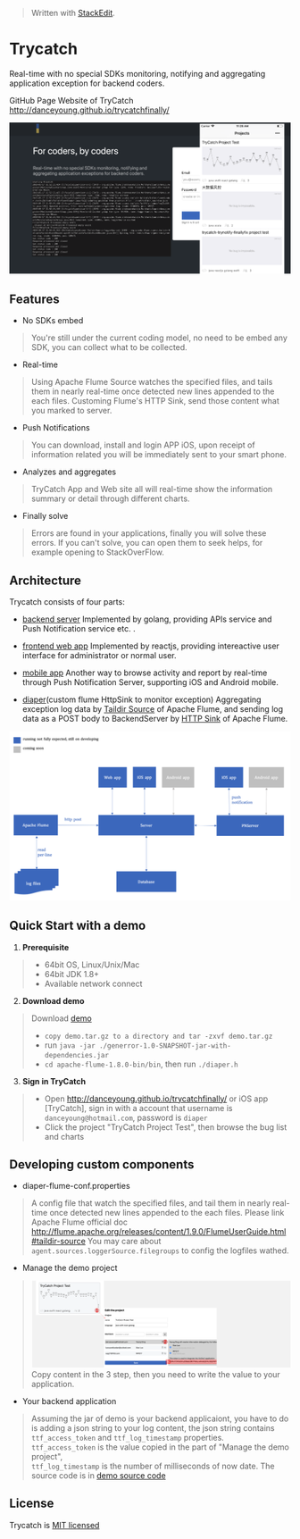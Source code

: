 > Written with [StackEdit](https://stackedit.io/).
# Trycatch
Real-time with no special SDKs monitoring, notifying and aggregating application exception for backend coders.

GitHub Page Website of TryCatch http://danceyoung.github.io/trycatchfinally/

![enter image description here](https://github.com/danceyoung/trycatch/blob/master/resource/cover.png?raw=true)
## Features

 - No SDKs embed
> You're still under the current coding model, no need to be embed any SDK, you can collect what to be collected.
 - Real-time
> Using Apache Flume Source watches the specified files, and tails them in nearly real-time once detected new lines appended to the each files. Customing Flume's HTTP Sink, send those content what you marked to server.
 - Push Notifications
> You can download, install and login APP iOS, upon receipt of information related you will be immediately sent to your smart phone.
 - Analyzes and aggregates
 > TryCatch App and Web site all will real-time show the information summary or detail through different charts.
 
 - Finally solve
> Errors are found in your applications, finally you will solve these errors. If you can't solve, you can open them to seek helps, for example opening to StackOverFlow.

## Architecture
Trycatch consists of four parts:

 - [backend server](https://github.com/danceyoung/trycatch-server)
 Implemented by golang, providing APIs service and Push Notification service etc. .

 - [frontend web app](https://github.com/danceyoung/trycatch/tree/master/trycatch-webApp)
 Implemented by reactjs, providing intereactive user interface for administrator or normal user.
 - [mobile app](https://github.com/danceyoung/trycatch/tree/master/trycatch-mobileApp)
 Another way to browse activity and report by real-time through Push Notification Server, supporting iOS and Android mobile.

 - [diaper](https://github.com/danceyoung/trycatch/tree/master/trycatch-flumeDiaper)(custom flume HttpSink to monitor exception)
 Aggregating exception log data by [Taildir Source](http://flume.apache.org/releases/content/1.9.0/FlumeUserGuide.html#taildir-source) of Apache Flume, and sending log data as a POST body to BackendServer by [HTTP Sink](http://flume.apache.org/releases/content/1.9.0/FlumeUserGuide.html#http-sink) of Apache Flume.

 
 ![architecture](https://github.com/danceyoung/trycatch/blob/master/resource/architecture.png?raw=true)
 ## Quick Start with a demo
 

 1. **Prerequisite**
 > - 64bit OS, Linux/Unix/Mac
 > - 64bit JDK 1.8+
 > - Available network connect
2. **Download demo**

> Download [demo](https://pan.baidu.com/s/1GV4Dtu6wpmROX_PDfiWf8Q) 
> - `copy demo.tar.gz to a directory and tar -zxvf demo.tar.gz`
> - run `java -jar ./generror-1.0-SNAPSHOT-jar-with-dependencies.jar`
> - `cd apache-flume-1.8.0-bin/bin`, then run  `./diaper.h`

3. **Sign in TryCatch**

>  - Open http://danceyoung.github.io/trycatchfinally/  or iOS app [TryCatch], sign in with a account that username is `danceyoung@hotmail.com`, password is
   `diaper`
> - Click the project "TryCatch Project Test", then browse the bug list and charts
## Developing custom components
 - diaper-flume-conf.properties
> 
> A config file that watch the specified files, and tail them in nearly real-time once detected new lines appended to the each files. Please link Apache Flume official doc http://flume.apache.org/releases/content/1.9.0/FlumeUserGuide.html#taildir-source
> You may care about `agent.sources.loggerSource.filegroups` to config the logfiles wathed.

 - Manage the demo project

> ![access token](https://github.com/danceyoung/trycatch/blob/master/resource/accesstokendemo.png?raw=true)
Copy content in the 3 step, then you need to write the value to your application. 
- Your backend application
> Assuming the jar of demo is your backend applicaiont, you have to do is adding a json string to your log content, the json string contains `ttf_access_token` and `ttf_log_timestamp` properties.   
> `ttf_access_token` is the value copied in the part of "Manage the demo project",  
> `ttf_log_timestamp` is the number of milliseconds of now date. 
> The source code is in [demo source code](https://github.com/danceyoung/trycatch/tree/master/demo) 
 
## License
Trycatch is [MIT licensed](https://github.com/danceyoung/trycatch/blob/master/LICENSE)
